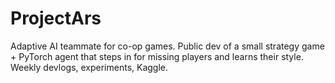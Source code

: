# ProjectArs
Adaptive AI teammate for co-op games. Public dev of a small strategy game + PyTorch agent that steps in for missing players and learns their style. Weekly devlogs, experiments, Kaggle.

